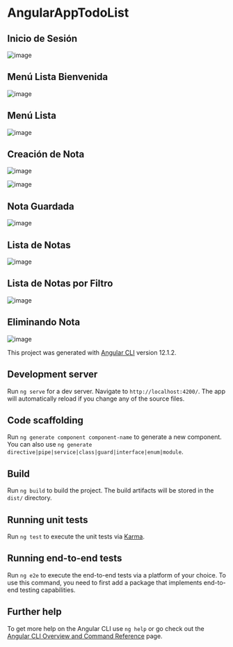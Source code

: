 # AngularAppTodoList

## Inicio de Sesión

![image](https://user-images.githubusercontent.com/81714676/166169065-5dcaf49c-9f2f-4aeb-9753-4c64c6df1625.png)

## Menú Lista Bienvenida

![image](https://user-images.githubusercontent.com/81714676/166169414-2cb99619-861f-460a-9c3f-0691d99d94b3.png)

## Menú Lista

![image](https://user-images.githubusercontent.com/81714676/166169109-5285b0f9-a9d1-40ad-aac3-974c939f29ef.png)

## Creación de Nota

![image](https://user-images.githubusercontent.com/81714676/166169123-108d512c-5895-4801-8d6c-86f16f7c5c40.png)

![image](https://user-images.githubusercontent.com/81714676/166169180-a2dda779-f744-4ea9-939c-a232fee3f548.png)


## Nota Guardada

![image](https://user-images.githubusercontent.com/81714676/166169207-61b667f6-9e53-43a6-a8e2-4eb19cfb4d1a.png)

## Lista de Notas

![image](https://user-images.githubusercontent.com/81714676/166169450-29e949b6-645f-42c0-ab05-2d1e89e3eb05.png)

## Lista de Notas por Filtro

![image](https://user-images.githubusercontent.com/81714676/166169466-67a4373c-f27b-4579-bfa4-9f4339693a88.png)


## Eliminando Nota

![image](https://user-images.githubusercontent.com/81714676/166169338-c5cab2b1-f2ad-4943-b29d-499d3422e8a2.png)


This project was generated with [Angular CLI](https://github.com/angular/angular-cli) version 12.1.2.

## Development server

Run `ng serve` for a dev server. Navigate to `http://localhost:4200/`. The app will automatically reload if you change any of the source files.

## Code scaffolding

Run `ng generate component component-name` to generate a new component. You can also use `ng generate directive|pipe|service|class|guard|interface|enum|module`.

## Build

Run `ng build` to build the project. The build artifacts will be stored in the `dist/` directory.

## Running unit tests

Run `ng test` to execute the unit tests via [Karma](https://karma-runner.github.io).

## Running end-to-end tests

Run `ng e2e` to execute the end-to-end tests via a platform of your choice. To use this command, you need to first add a package that implements end-to-end testing capabilities.

## Further help

To get more help on the Angular CLI use `ng help` or go check out the [Angular CLI Overview and Command Reference](https://angular.io/cli) page.
